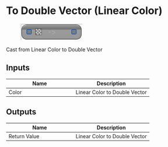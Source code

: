 # To Double Vector (Linear Color)

<div align="left" data-full-width="false"><figure><img src="../../../../.gitbook/assets/to_double_vector_-linear_color.png" alt=""><figcaption></figcaption></figure></div>

Cast from Linear Color to Double Vector

## Inputs

<table><thead><tr><th width="170">Name</th><th>Description</th></tr></thead><tbody><tr><td>Color</td><td>Linear Color to Double Vector</td></tr></tbody></table>

## Outputs

<table><thead><tr><th width="170">Name</th><th>Description</th></tr></thead><tbody><tr><td>Return Value</td><td>Linear Color to Double Vector</td></tr></tbody></table>
